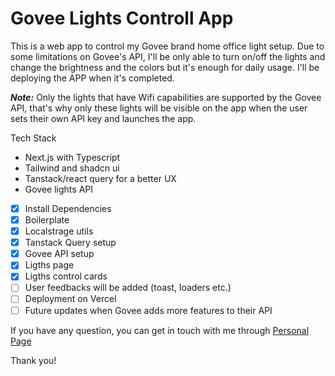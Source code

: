 # Govee Lights Controll App

This is a web app to control my Govee brand home office light setup. Due to some limitations on Govee's API, I'll be only able to turn on/off the lights and change the brightness and the colors but it's enough for daily usage. I'll be deploying the APP when it's completed.

**_Note:_** Only the lights that have Wifi capabilities are supported by the Govee API, that's why only these lights will be visible on the app when the user sets their own API key and launches the app.

Tech Stack

- Next.js with Typescript
- Tailwind and shadcn ui
- Tanstack/react query for a better UX
- Govee lights API

- [x] Install Dependencies
- [x] Boilerplate
- [x] Localstrage utils
- [x] Tanstack Query setup
- [x] Govee API setup
- [x] Ligths page
- [x] Ligths control cards
- [ ] User feedbacks will be added (toast, loaders etc.)
- [ ] Deployment on Vercel
- [ ] Future updates when Govee adds more features to their API

If you have any question, you can get in touch with me through [Personal Page](https://dogukanyigiter.com/)

Thank you!
